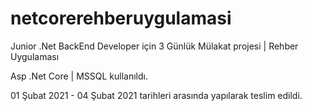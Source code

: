 # netcorerehberuygulamasi 

Junior .Net BackEnd Developer için 3 Günlük Mülakat projesi | Rehber Uygulaması

Asp .Net Core | MSSQL kullanıldı.

01 Şubat 2021 - 04 Şubat 2021 tarihleri arasında yapılarak teslim edildi.
